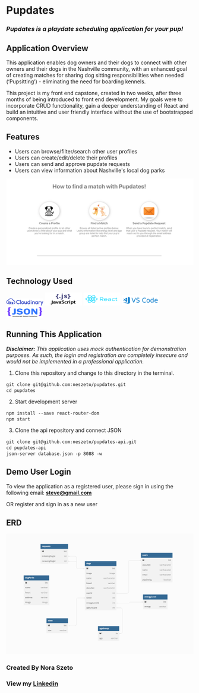 
# Pupdates

### *Pupdates is a playdate scheduling application for your pup!*

## Application Overview
This application enables dog owners and their dogs to connect with other owners and their dogs in the Nashville community, with an enhanced goal of creating matches for sharing dog sitting responsibilities when needed (‘Pupsitting’) - eliminating the need for boarding kennels.

This project is my front end capstone, created in two weeks, after three months of being introduced to front end development. My goals were to incorporate CRUD functionality, gain a deeper understanding of React and build an intuitive and user friendly interface without the use of bootstrapped components. 

## Features
* Users can browse/filter/search other user profiles
* Users can create/edit/delete their profiles
* Users can send and approve pupdate requests
* Users can view information about Nashville's local dog parks

<img src="./README_images/instructional.png" />

## Technology Used
<img src="./README_images/cloudinary_logo_blue_0720.png" width="100px" />
<img src="./README_images/JavaScript.png" width="100px" height="35px"/>
<img src="./README_images/react.png" width="100px"height="35px"/>
<img src="./README_images/VSCode.png" width="100px"/>
<img src="./README_images/JSON.png" width="100px" height="30px"/>

## Running This Application

***Disclaimer:** This application uses mock authentication for demonstration purposes. As such, the login and registration are completely insecure and would not be implemented in a professional application.*

1.  Clone this repository and change to this directory in the terminal.
```
git clone git@github.com:neszeto/pupdates.git
cd pupdates
```
2. Start development server
```
npm install --save react-router-dom
npm start
```

3. Clone the api repository and connect JSON
```
git clone git@github.com:neszeto/pupdates-api.git
cd pupdates-api
json-server database.json -p 8088 -w
```

## Demo User Login
To view the application as a registered user, please sign in using the following email: **steve@gmail.com**

OR register and sign in as a new user 

## ERD
<img src="./README_images/ERD.png" />

### Created By Nora Szeto 
### View my <a href="https://www.linkedin.com/in/nora-szeto/" target="_blank">Linkedin</a>
